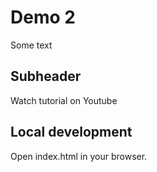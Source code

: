 # Demo 2

Some text

## Subheader

Watch tutorial on Youtube

## Local development

Open index.html in your browser.
